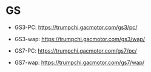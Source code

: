 # GS

* GS3-PC: https://trumpchi.gacmotor.com/gs3/pc/

* GS3-wap: https://trumpchi.gacmotor.com/gs3/wap/

* GS7-PC: https://trumpchi.gacmotor.com/gs7/pc/

* GS7-wap: https://trumpchi.gacmotor.com/gs7/wap/
